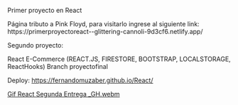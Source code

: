 Primer proyecto en React
<div>
Página tributo a Pink Floyd, para visitarlo ingrese al siguiente link:
  </div>
https://primerproyectoreact--glittering-cannoli-9d3cf6.netlify.app/

Segundo proyecto:
<div>
React E-Commerce (REACT.JS, FIRESTORE, BOOTSTRAP, LOCALSTORAGE, ReactHooks)
Branch proyectofinal

Deploy:
https://fernandomuzaber.github.io/React/
</div>

[Gif React Segunda Entrega _GH.webm](https://github.com/fernandomuzaber/ReactJs/assets/104037681/0b37fdd9-317c-4e41-b086-eaa3aa2e896d)
